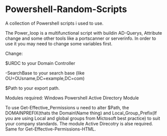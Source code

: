 # Powershell-Random-Scripts
A collection of Powershell scripts i used to use.

The Power_loop is a multifunctional script with buildin AD-Querys, Attribute change and some other tools like a portscanner or serverinfo.
In order to use it you may need to change some variables first.

Change:

$URDC to your Domain Controller

-SearchBase to your search base (like OU=OUsname,DC=example,DC=com)

$Path to your export path.

Modules required:
Windows Powershell Active Directory Module


To use Get-Effective_Permissions u need to alter $Path, the DOMAINPREFIX(thats the Domain\Name thing) and Local_Group_Prefix(If you are using Local and global groups from Mictosoft best practice) to suit your company standards. The module Active Direcotry is alse required.
Same for Get-Effective-Permissions-HTML.
